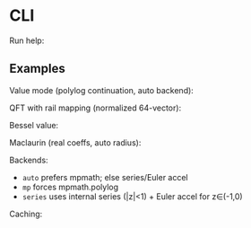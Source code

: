 # CLI

Run help:


## Examples

Value mode (polylog continuation, auto backend):


QFT with rail mapping (normalized 64-vector):


Bessel value:


Maclaurin (real coeffs, auto radius):


Backends:
- `auto` prefers mpmath; else series/Euler accel
- `mp` forces mpmath.polylog
- `series` uses internal series (|z|<1) + Euler accel for z∈(-1,0)

Caching:

